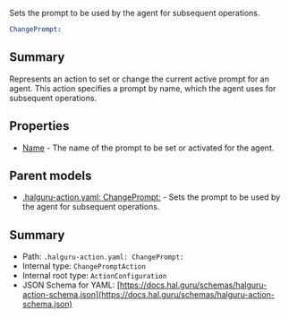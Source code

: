 <!--
title: ChangePrompt
description: Sets the prompt to be used by the agent for subsequent operations.
version: DEBUG
generated: true
date: 2025-04-06
node: This file is generated by the command-line program: `halguru manual --generate-docs`
-->


Sets the prompt to be used by the agent for subsequent operations.

```yaml
ChangePrompt:
```

## Summary

Represents an action to set or change the current active prompt for an agent. This action specifies a prompt by name, which the agent uses for subsequent operations.

## Properties

* [Name]((action)-changeprompt-name.md) - The name of the prompt to be set or activated for the agent.

## Parent models

* [.halguru-action.yaml: ChangePrompt:]((action)-changeprompt.md) - Sets the prompt to be used by the agent for subsequent operations.

## Summary

* Path: `.halguru-action.yaml: ChangePrompt:`
* Internal type: `ChangePromptAction`
* Internal root type: `ActionConfiguration`
* JSON Schema for YAML: [https://docs.hal.guru/schemas/halguru-action-schema.json](https://docs.hal.guru/schemas/halguru-action-schema.json)
